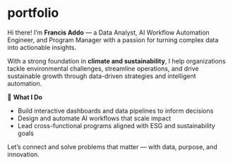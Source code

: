 # portfolio
Hi there! I’m **Francis Addo** — a Data Analyst, AI Workflow Automation Engineer, and Program Manager with a passion for turning complex data into actionable insights.

With a strong foundation in **climate and sustainability**, I help organizations tackle environmental challenges, streamline operations, and drive sustainable growth through data-driven strategies and intelligent automation.

🔹 **What I Do**  
- Build interactive dashboards and data pipelines to inform decisions  
- Design and automate AI workflows that scale impact  
- Lead cross-functional programs aligned with ESG and sustainability goals

Let’s connect and solve problems that matter — with data, purpose, and innovation.
